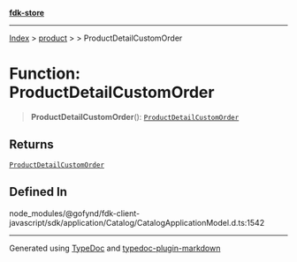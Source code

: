 [**fdk-store**](../../../README.md)
***

[Index](../../../API.md) > [product](../../README.md) > [<internal>](../README.md) > ProductDetailCustomOrder

# Function: ProductDetailCustomOrder

> **ProductDetailCustomOrder**(): [`ProductDetailCustomOrder`](../type-aliases/type-alias.ProductDetailCustomOrder.md)

## Returns

[`ProductDetailCustomOrder`](../type-aliases/type-alias.ProductDetailCustomOrder.md)

## Defined In

node\_modules/@gofynd/fdk-client-javascript/sdk/application/Catalog/CatalogApplicationModel.d.ts:1542

***
Generated using [TypeDoc](https://typedoc.org/) and [typedoc-plugin-markdown](https://www.npmjs.com/package/typedoc-plugin-markdown)
